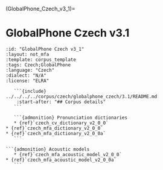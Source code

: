 
(GlobalPhone_Czech_v3_1)=
# GlobalPhone Czech v3.1

``````{corpus} GlobalPhone Czech v3.1
:id: "GlobalPhone Czech v3_1"
:layout: not_mfa
:template: corpus_template
:tags: Czech;GlobalPhone
:language: "Czech"
:dialect: "N/A"
:license: "ELRA"

   ```{include} ../../../../corpus/czech/globalphone_czech/3.1/README.md
    :start-after: "## Corpus details"
   ```

   ```{admonition} Pronunciation dictionaries
   * {ref}`czech_cv_dictionary_v2_0_0`
* {ref}`czech_mfa_dictionary_v2_0_0`
* {ref}`czech_mfa_dictionary_v2_0_0a`
   ```

```{admonition} Acoustic models
   * {ref}`czech_mfa_acoustic_model_v2_0_0`
* {ref}`czech_mfa_acoustic_model_v2_0_0a`
   ```
``````
